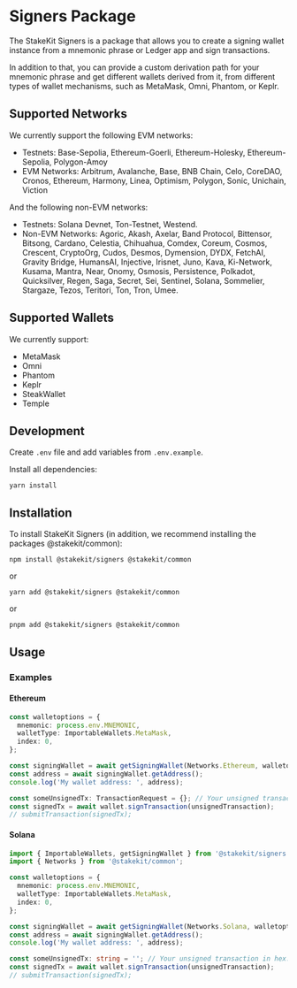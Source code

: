 # Signers Package

The StakeKit Signers is a package that allows you to create a signing wallet instance from a mnemonic phrase or Ledger app and sign transactions.

In addition to that, you can provide a custom derivation path for your mnemonic phrase and get different wallets derived from it, from different types of wallet mechanisms, such as MetaMask, Omni, Phantom, or Keplr.

## Supported Networks

We currently support the following EVM networks:

- Testnets: Base-Sepolia, Ethereum-Goerli, Ethereum-Holesky, Ethereum-Sepolia, Polygon-Amoy
- EVM Networks: Arbitrum, Avalanche, Base, BNB Chain, Celo, CoreDAO, Cronos, Ethereum, Harmony, Linea, Optimism, Polygon, Sonic, Unichain, Viction

And the following non-EVM networks:

- Testnets: Solana Devnet, Ton-Testnet, Westend.
- Non-EVM Networks: Agoric, Akash, Axelar, Band Protocol, Bittensor, Bitsong, Cardano, Celestia, Chihuahua, Comdex, Coreum, Cosmos, Crescent, CryptoOrg, Cudos, Desmos, Dymension, DYDX, FetchAI, Gravity Bridge, HumansAI, Injective, Irisnet, Juno, Kava, Ki-Network, Kusama, Mantra, Near, Onomy, Osmosis, Persistence, Polkadot, Quicksilver, Regen, Saga, Secret, Sei, Sentinel, Solana, Sommelier, Stargaze, Tezos, Teritori, Ton, Tron, Umee.

## Supported Wallets

We currently support:

- MetaMask
- Omni
- Phantom
- Keplr
- SteakWallet
- Temple

## Development

Create `.env` file and add variables from `.env.example`.

Install all dependencies:

`yarn install`

## Installation

To install StakeKit Signers (in addition, we recommend installing the packages @stakekit/common):

`npm install @stakekit/signers @stakekit/common`

or

`yarn add @stakekit/signers @stakekit/common`

or

`pnpm add @stakekit/signers @stakekit/common`

## Usage

### Examples

#### Ethereum

```typescript
const walletoptions = {
  mnemonic: process.env.MNEMONIC,
  walletType: ImportableWallets.MetaMask,
  index: 0,
};

const signingWallet = await getSigningWallet(Networks.Ethereum, walletoptions);
const address = await signingWallet.getAddress();
console.log('My wallet address: ', address);

const someUnsignedTx: TransactionRequest = {}; // Your unsigned transaction.
const signedTx = await wallet.signTransaction(unsignedTransaction);
// submitTransaction(signedTx);
```

#### Solana

```typescript
import { ImportableWallets, getSigningWallet } from '@stakekit/signers';
import { Networks } from '@stakekit/common';

const walletoptions = {
  mnemonic: process.env.MNEMONIC,
  walletType: ImportableWallets.MetaMask,
  index: 0,
};

const signingWallet = await getSigningWallet(Networks.Solana, walletoptions);
const address = await signingWallet.getAddress();
console.log('My wallet address: ', address);

const someUnsignedTx: string = ''; // Your unsigned transaction in hex.
const signedTx = await wallet.signTransaction(unsignedTransaction);
// submitTransaction(signedTx);
```
